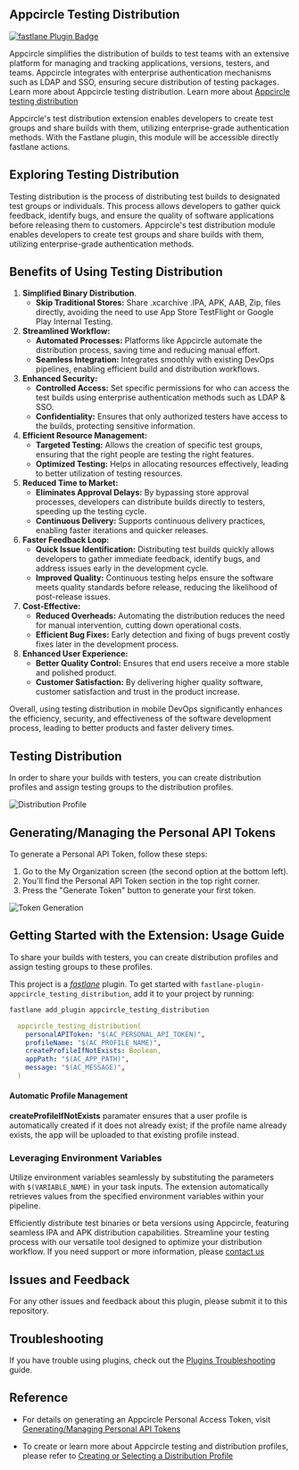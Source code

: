 ## Appcircle Testing Distribution

[![fastlane Plugin Badge](https://rawcdn.githack.com/fastlane/fastlane/master/fastlane/assets/plugin-badge.svg)](https://rubygems.org/gems/fastlane-plugin-appcircle_testing_distribution)

Appcircle simplifies the distribution of builds to test teams with an extensive platform for managing and tracking applications, versions, testers, and teams. Appcircle integrates with enterprise authentication mechanisms such as LDAP and SSO, ensuring secure distribution of testing packages. Learn more about Appcircle testing distribution. Learn more about [Appcircle testing distribution](https://appcircle.io/testing-distribution?utm_source=fastlane&utm_medium=plugin&utm_campaign=testing_distribution)

Appcircle's test distribution extension enables developers to create test groups and share builds with them, utilizing enterprise-grade authentication methods. With the Fastlane plugin, this module will be accessible directly fastlane actions.

## Exploring Testing Distribution

Testing distribution is the process of distributing test builds to designated test groups or individuals. This process allows developers to gather quick feedback, identify bugs, and ensure the quality of software applications before releasing them to customers. Appcircle's test distribution module enables developers to create test groups and share builds with them, utilizing enterprise-grade authentication methods.

## Benefits of Using Testing Distribution

1. **Simplified Binary Distribution**.
   - **Skip Traditional Stores:** Share .xcarchive .IPA, APK, AAB, Zip, files directly, avoiding the need to use App Store TestFlight or Google Play Internal Testing.
2. **Streamlined Workflow:**
   - **Automated Processes:** Platforms like Appcircle automate the distribution process, saving time and reducing manual effort.
   - **Seamless Integration:** Integrates smoothly with existing DevOps pipelines, enabling efficient build and distribution workflows.
3. **Enhanced Security:**
   - **Controlled Access:** Set specific permissions for who can access the test builds using enterprise authentication methods such as LDAP & SSO.
   - **Confidentiality:** Ensures that only authorized testers have access to the builds, protecting sensitive information.
4. **Efficient Resource Management:**
   - **Targeted Testing:** Allows the creation of specific test groups, ensuring that the right people are testing the right features.
   - **Optimized Testing:** Helps in allocating resources effectively, leading to better utilization of testing resources.
5. **Reduced Time to Market:**
   - **Eliminates Approval Delays:** By bypassing store approval processes, developers can distribute builds directly to testers, speeding up the testing cycle.
   - **Continuous Delivery:** Supports continuous delivery practices, enabling faster iterations and quicker releases.
6. **Faster Feedback Loop:**
   - **Quick Issue Identification:** Distributing test builds quickly allows developers to gather immediate feedback, identify bugs, and address issues early in the development cycle.
   - **Improved Quality:** Continuous testing helps ensure the software meets quality standards before release, reducing the likelihood of post-release issues.
7. **Cost-Effective:**
   - **Reduced Overheads:** Automating the distribution reduces the need for manual intervention, cutting down operational costs.
   - **Efficient Bug Fixes:** Early detection and fixing of bugs prevent costly fixes later in the development process.
8. **Enhanced User Experience:**
   - **Better Quality Control:** Ensures that end users receive a more stable and polished product.
   - **Customer Satisfaction:** By delivering higher quality software, customer satisfaction and trust in the product increase.

Overall, using testing distribution in mobile DevOps significantly enhances the efficiency, security, and effectiveness of the software development process, leading to better products and faster delivery times.

## Testing Distribution

In order to share your builds with testers, you can create distribution profiles and assign testing groups to the distribution profiles.

![Distribution Profile](<https://cdn.appcircle.io/docs/assets/image%20(152).png>)

## Generating/Managing the Personal API Tokens

To generate a Personal API Token, follow these steps:

1. Go to the My Organization screen (the second option at the bottom left).
2. You'll find the Personal API Token section in the top right corner.
3. Press the "Generate Token" button to generate your first token.

![Token Generation](<https://cdn.appcircle.io/docs/assets/image%20(164).png>)

## Getting Started with the Extension: Usage Guide

To share your builds with testers, you can create distribution profiles and assign testing groups to these profiles.

This project is a [_fastlane_](https://github.com/fastlane/fastlane) plugin. To get started with `fastlane-plugin-appcircle_testing_distribution`, add it to your project by running:

```bash
fastlane add_plugin appcircle_testing_distribution
```

```yml
  appcircle_testing_distribution(
    personalAPIToken: "$(AC_PERSONAL_API_TOKEN)",
    profileName: "$(AC_PROFILE_NAME)",
    createProfileIfNotExists: Boolean,
    appPath: "$(AC_APP_PATH)",
    message: "$(AC_MESSAGE)",
  )
```

#### Automatic Profile Management

**createProfileIfNotExists** paramater ensures that a user profile is automatically created if it does not already exist; if the profile name already exists, the app will be uploaded to that existing profile instead.

### Leveraging Environment Variables

Utilize environment variables seamlessly by substituting the parameters with `$(VARIABLE_NAME)` in your task inputs. The extension automatically retrieves values from the specified environment variables within your pipeline.

Efficiently distribute test binaries or beta versions using Appcircle, featuring seamless IPA and APK distribution capabilities. Streamline your testing process with our versatile tool designed to optimize your distribution workflow. If you need support or more information, please [contact us](https://appcircle.io/contact?utm_source=fastlane&utm_medium=plugin&utm_campaign=testing_distribution)

## Issues and Feedback

For any other issues and feedback about this plugin, please submit it to this repository.

## Troubleshooting

If you have trouble using plugins, check out the [Plugins Troubleshooting](https://docs.fastlane.tools/plugins/plugins-troubleshooting/) guide.

## Reference

- For details on generating an Appcircle Personal Access Token, visit [Generating/Managing Personal API Tokens](https://docs.appcircle.io/appcircle-api/api-authentication#generatingmanaging-the-personal-api-tokens?utm_source=fastlane&utm_medium=plugin&utm_campaign=testing_distribution)

- To create or learn more about Appcircle testing and distribution profiles, please refer to [Creating or Selecting a Distribution Profile](https://docs.appcircle.io/distribute/create-or-select-a-distribution-profile?utm_source=fastlane&utm_medium=plugin&utm_campaign=testing_distribution)
